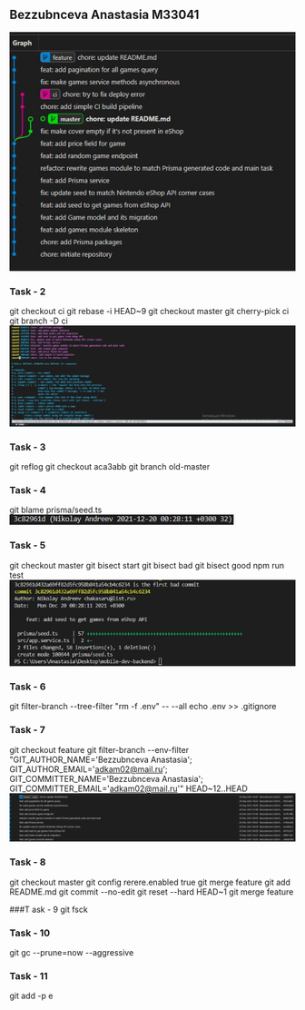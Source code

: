 ## Bezzubnceva Anastasia M33041
![Image alt](https://github.com/Asutaaa/mobile-dev-backend/blob/report/docs/Task%201.jpg)
### Task - 2
git checkout ci
git rebase -i HEAD~9
git checkout master
git cherry-pick ci
git branch -D ci
![Image alt](https://github.com/Asutaaa/mobile-dev-backend/blob/report/docs/Task%202.png)
### Task - 3
git reflog
git checkout aca3abb
git branch old-master

### Task - 4
git blame prisma/seed.ts
![Image alt](https://github.com/Asutaaa/mobile-dev-backend/blob/report/docs/Task%204.png)
### Task - 5
git checkout master
git bisect start
git bisect bad
git bisect good
npm run test
![Image alt](https://github.com/Asutaaa/mobile-dev-backend/blob/report/docs/Task%205.jpg)
### Task - 6
git filter-branch --tree-filter "rm -f .env" -- --all
echo .env >> .gitignore

### Task - 7
git checkout feature
git filter-branch --env-filter "GIT_AUTHOR_NAME='Bezzubnceva Anastasia'; GIT_AUTHOR_EMAIL='adkam02@mail.ru'; GIT_COMMITTER_NAME='Bezzubnceva Anastasia'; GIT_COMMITTER_EMAIL='adkam02@mail.ru'" HEAD~12..HEAD
![Image alt](https://github.com/Asutaaa/mobile-dev-backend/blob/report/docs/Task%207.png)
### Task - 8
git checkout master
git config rerere.enabled true
git merge feature
git add README.md
git commit --no-edit
git reset --hard HEAD~1
git merge feature

###T ask - 9
git fsck

### Task - 10
git gc --prune=now --aggressive

### Task - 11
git add -p e
